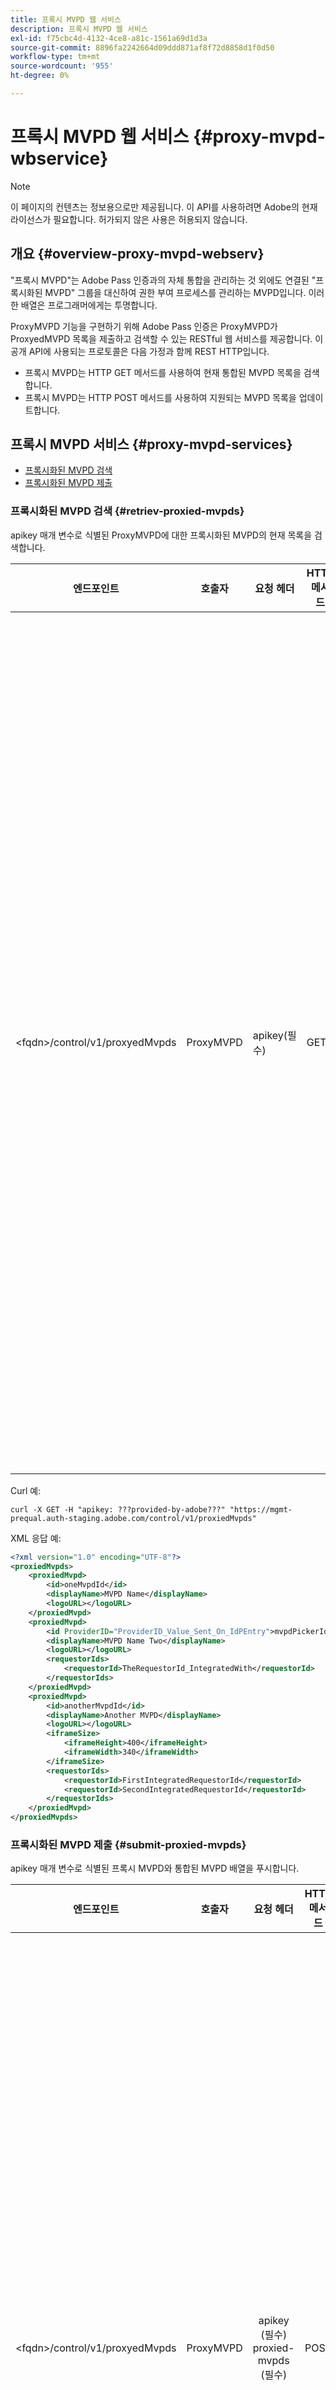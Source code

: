 ```yaml
---
title: 프록시 MVPD 웹 서비스
description: 프록시 MVPD 웹 서비스
exl-id: f75cbc4d-4132-4ce8-a81c-1561a69d1d3a
source-git-commit: 8896fa2242664d09ddd871af8f72d8858d1f0d50
workflow-type: tm+mt
source-wordcount: '955'
ht-degree: 0%

---
```


# 프록시 MVPD 웹 서비스 {#proxy-mvpd-wbservice}

>[!NOTE]
>
>이 페이지의 컨텐츠는 정보용으로만 제공됩니다. 이 API를 사용하려면 Adobe의 현재 라이선스가 필요합니다. 허가되지 않은 사용은 허용되지 않습니다.

## 개요 {#overview-proxy-mvpd-webserv}

&quot;프록시 MVPD&quot;는 Adobe Pass 인증과의 자체 통합을 관리하는 것 외에도 연결된 &quot;프록시화된 MVPD&quot; 그룹을 대신하여 권한 부여 프로세스를 관리하는 MVPD입니다. 이러한 배열은 프로그래머에게는 투명합니다.

ProxyMVPD 기능을 구현하기 위해 Adobe Pass 인증은 ProxyMVPD가 ProxyedMVPD 목록을 제출하고 검색할 수 있는 RESTful 웹 서비스를 제공합니다. 이 공개 API에 사용되는 프로토콜은 다음 가정과 함께 REST HTTP입니다.

* 프록시 MVPD는 HTTP GET 메서드를 사용하여 현재 통합된 MVPD 목록을 검색합니다.
* 프록시 MVPD는 HTTP POST 메서드를 사용하여 지원되는 MVPD 목록을 업데이트합니다.

## 프록시 MVPD 서비스 {#proxy-mvpd-services}

* [프록시화된 MVPD 검색](#retriev-proxied-mvpds)
* [프록시화된 MVPD 제출](#submit-proxied-mvpds)

### 프록시화된 MVPD 검색 {#retriev-proxied-mvpds}

apikey 매개 변수로 식별된 ProxyMVPD에 대한 프록시화된 MVPD의 현재 목록을 검색합니다.

| 엔드포인트 | 호출자 | 요청 헤더 | HTTP 메서드 | HTTP 응답 |
|---|---|---|---|---|
| &lt;fqdn>/control/v1/proxyedMvpds | ProxyMVPD | apikey(필수) | GET | <ul><li> 200(ok) - 요청이 성공적으로 처리되었으며 응답에 XML 형식의 ProxyedMVPD 목록이 포함되어 있습니다.</li><li>401(권한 없음) - 제공된 자격 증명에 대해 사용자 인증이 필요하거나 권한이 부여되지 않았습니다.  다음 중 하나를 나타냅니다.<ul><li>apikey 토큰이 요청 헤더에 없습니다.</li><li>허용 목록에 없는 IP 주소에서 요청을 가져옵니다.</li><li>토큰이 잘못되었습니다.</li></ul></li><li>403(사용할 수 없음) - 제공된 매개 변수에 대해 작업이 지원되지 않거나 프록시 MVPD가 프록시로 설정되지 않았거나 누락되었음을 나타냅니다.</li><li>405(메서드가 허용되지 않음) - GET 또는 POST 이외의 HTTP 메서드가 사용되었습니다. HTTP 메서드는 일반적으로 지원되지 않거나 이 특정 끝점에 대해 지원되지 않습니다.</li><li>500(내부 서버 오류) - 요청 프로세스 중에 서버 측에서 오류가 발생했습니다.</li></ul> |

Curl 예:

`curl -X GET -H "apikey: ???provided-by-adobe???" "https://mgmt-prequal.auth-staging.adobe.com/control/v1/proxiedMvpds"`


XML 응답 예:

```xml
<?xml version="1.0" encoding="UTF-8"?>
<proxiedMvpds>
    <proxiedMvpd>
        <id>oneMvpdId</id>
        <displayName>MVPD Name</displayName>
        <logoURL></logoURL>
    </proxiedMvpd>
    <proxiedMvpd>
        <id ProviderID="ProviderID_Value_Sent_On_IdPEntry">mvpdPickerId</id>
        <displayName>MVPD Name Two</displayName>
        <logoURL></logoURL>
        <requestorIds>
            <requestorId>TheRequestorId_IntegratedWith</requestorId>
        </requestorIds>
    </proxiedMvpd>
    <proxiedMvpd>
        <id>anotherMvpdId</id>
        <displayName>Another MVPD</displayName>
        <logoURL></logoURL>
        <iframeSize>
            <iframeHeight>400</iframeHeight>
            <iframeWidth>340</iframeWidth>
        </iframeSize>
        <requestorIds>
            <requestorId>FirstIntegratedRequestorId</requestorId>
            <requestorId>SecondIntegratedRequestorId</requestorId>
        </requestorIds>
    </proxiedMvpd>
</proxiedMvpds>
```

### 프록시화된 MVPD 제출 {#submit-proxied-mvpds}

apikey 매개 변수로 식별된 프록시 MVPD와 통합된 MVPD 배열을 푸시합니다.

| 엔드포인트 | 호출자 | 요청 헤더 | HTTP 메서드 | HTTP 응답 |
|:------------------------------:|:---------:|:--------------------------------------------:|:-----------:|:------------------------------------------------------------------------------------------------------------------------------------------------------------------------------------------------------------------------------------------------------------------------------------------------------------------------------------------------------------------------------------------------------------------------------------------------------------------------------------------------------------------------------------------------------------------------------------------------------------------------------------------------------------------------------------------------------------------------------------------------------------------------------------------------------------------------------------------------------------------------------------------------:|
| &lt;fqdn>/control/v1/proxyedMvpds | ProxyMVPD | apikey (필수) proxied-mvpds (필수) | POST | <ul><li>201(생성됨) - 푸시가 정상적으로 처리되었습니다.</li><li>400(잘못된 요청) - 서버가 요청을 처리하는 방법을 모릅니다.<ul><li>들어오는 XML이 이 사양에 게시된 스키마를 따르지 않음</li><li>프록시화된 mvpd에 고유 ID가 없습니다.</li><li>푸시된 requestorIds가 존재하지 않음 400 응답 코드에 대한 다른 서블릿 컨테이너 이유</li></ul><li>401(권한 없음) - api 키가 잘못되었거나 호출자 IP가 허용 목록에 없습니다.</li><li>403(사용할 수 없음) - 제공된 매개 변수에 대해 작업이 지원되지 않거나 프록시 MVPD가 프록시로 설정되지 않았거나 누락되었음을 나타냅니다.</li><li>405(메서드가 허용되지 않음) - GET 또는 POST 이외의 HTTP 메서드가 사용되었습니다. HTTP 메서드는 일반적으로 지원되지 않거나 이 특정 끝점에 대해 지원되지 않습니다.</li><li>500(내부 서버 오류) - 요청 프로세스 중에 서버 측에서 오류가 발생했습니다.</li></ul> |

Curl 예:

`curl -X POST -H "apikey: <API_KEY>" "https://mgmt-prequal.auth.adobe.com/control/v1/proxiedMvpds" -d "proxied-mvpds=%3CproxiedMvpds%3E%3CproxiedMvpd%3E%3CdisplayName%3EFirst%20MVPD%20Name%3C%2FdisplayName%3E%3Cid%3EfirstMVPDId%3C%2Fid%3E%3ClogoURL%3E%3C%2FlogoURL%3E%3C%2FproxiedMvpd%3E%3CproxiedMvpd%3E%3Cid%20ProviderID%3D%22ProviderID_Value_Sent_On_IdPEntry%22%3EmvpdPickerId%3C%2Fid%3E%3CdisplayName%3EMVPD%20Name%20Two%3C%2FdisplayName%3E%3ClogoURL%3E%3C%2FlogoURL%3E%3CrequestorIds%3E%3CrequestorId%3ETHE_REQUESTOR_ID%3C%2FrequestorId%3E%3C%2FrequestorIds%3E%3C%2FproxiedMvpd%3E%3C%2FproxiedMvpds%3E"`



XML 예:

```xml
<?xml version="1.0" encoding="UTF-8"?>
<proxiedMvpds>
    <proxiedMvpd>
        <id>oneMvpdId</id>
        <displayName>MVPD Name</displayName>
        <logoURL></logoURL>
    </proxiedMvpd>
    <proxiedMvpd>
        <id ProviderID="ProviderID_Value_Sent_On_IdPEntry">mvpdPickerId</id>
        <displayName>MVPD Name Two</displayName>
        <logoURL></logoURL>
        <requestorIds>
            <requestorId>TheRequestorId_IntegratedWith</requestorId>
        </requestorIds>
    </proxiedMvpd>
    <proxiedMvpd>
        <id>anotherMvpdId</id>
        <displayName>Another MVPD</displayName>
        <logoURL></logoURL>
        <iframeSize>
            <iframeHeight>400</iframeHeight>
            <iframeWidth>340</iframeWidth>
        </iframeSize>
        <requestorIds>
            <requestorId>FirstIntegratedRequestorId</requestorId>
            <requestorId>SecondIntegratedRequestorId</requestorId>
        </requestorIds>
    </proxiedMvpd>
</proxiedMvpds>
```


### 게시 빈도 {#posting-frequency}

Adobe Pass 인증은 이전 푸시가 변경된 경우에만 ProxyMVPD가 ProxyedMVPD 목록을 푸시하도록 권장합니다.

### 프록시화된 MVPD 삭제 중 {#delete-proxied-freqency}

ProxyMVPD가 빈 ProxyedMVPD 목록이 있는 XML 레코드를 푸시하면 해당 빈 목록이 다른 목록과 마찬가지로 시스템에 저장되므로 이전 목록을 효과적으로 삭제합니다.



## XSD 형식 {#xsd-format}

Adobe은 당사의 공개 웹 서비스에서/로 프록시화된 MVPD를 게시/검색하기 위해 다음과 같은 허용 형식을 정의했습니다.

```xml
<?xml version="1.0" encoding="UTF-8"?>
<xs:schema xmlns:xs="http://www.w3.org/2001/XMLSchema"
           xmlns:pxm="http://tve.adobe.com/data/proxiedmvpd"
           targetNamespace="http://tve.adobe.com/data/proxiedmvpd"
           elementFormDefault="qualified"
           version="1.0">
    <xs:complexType name="iframeSize">
        <xs:all>
            <xs:element name="iframeHeight" type="xs:int" minOccurs="1" maxOccurs="1" nillable="false"/>
            <xs:element name="iframeWidth" type="xs:int" minOccurs="1" maxOccurs="1" nillable="false"/>
        </xs:all>
    </xs:complexType>
    <xs:complexType name="requestorIds">
        <xs:annotation>
            <xs:documentation>List of requestors/programmers integrated with the proxied MVPD</xs:documentation>
        </xs:annotation>
        <xs:sequence>
            <xs:element name="requestorId" type="xs:string" minOccurs="1" maxOccurs="unbounded" nillable="false">
                <xs:annotation>
                    <xs:documentation>The requestor/programmer identifier recognized by Adobe</xs:documentation>
                </xs:annotation>
            </xs:element>
        </xs:sequence>
    </xs:complexType>
    <xs:complexType name="proxiedMvpd">
        <xs:all>
            <xs:element name="id" minOccurs="1" maxOccurs="1" nillable="false">
                <xs:annotation>
                    <xs:documentation>The id must conform to the regular expression: ([a-zA-Z0-9]+((\-)|[_])*)</xs:documentation>
                </xs:annotation>
                <xs:complexType>
                    <xs:simpleContent>
                        <xs:extension base="xs:string">
                            <xs:attribute name="ProviderID">
                                <xs:simpleType>
                                    <xs:restriction base="xs:string">
                                        <xs:minLength value="1"/>
                                        <xs:maxLength value="128"/>
                                    </xs:restriction>
                                </xs:simpleType>
                            </xs:attribute>
                        </xs:extension>
                    </xs:simpleContent>
                </xs:complexType>
            </xs:element>
            <xs:element name="displayName" type="xs:string" minOccurs="1" maxOccurs="1" nillable="false"/>
            <xs:element name="logoURL" type="xs:anyURI" minOccurs="1" maxOccurs="1" nillable="false"/>
            <xs:element name="iframeSize" type="pxm:iframeSize" minOccurs="0" maxOccurs="1"/>
            <xs:element name="requestorIds" type="pxm:requestorIds" minOccurs="0" maxOccurs="1"/>
        </xs:all>
    </xs:complexType>
    <xs:element name="proxiedMvpds">
        <xs:annotation>
            <xs:documentation>List of Proxied MVPD</xs:documentation>
        </xs:annotation>
        <xs:complexType>
            <xs:sequence>
                <xs:element name="proxiedMvpd" type="pxm:proxiedMvpd" minOccurs="0" maxOccurs="unbounded"/>
            </xs:sequence>
        </xs:complexType>
    </xs:element>
</xs:schema>
```

**요소에 대한 참고 사항:**

* `id` (필수) - 프록시화된 MVPD ID는 다음 문자 중 하나를 사용하여 MVPD의 이름과 관련된 문자열이어야 합니다(추적 목적으로 프로그래머에게 노출됨).
   * 모든 영숫자, 밑줄(&quot;_&quot;) 및 하이픈(&quot;-&quot;).
   * idID는 다음 정규 표현식을 준수해야 합니다.
     `(a-zA-Z0-9((-)|_)*)`

     따라서 하나 이상의 문자가 있어야 하며, 문자로 시작하고, 문자, 숫자, 대시 또는 밑줄로 계속해야 합니다.

* `iframeSize` (선택 사항) - iframeSize 요소는 선택 사항이며 MVPD 인증 페이지가 iFrame에 있어야 하는 경우 iFrame의 크기를 정의합니다. 그렇지 않으면 iframeSize 요소가 없으면 전체 브라우저 리디렉션 페이지에서 인증이 발생합니다.
* `requestorIds` (선택 사항) - requestorIds 값은 Adobe에서 제공합니다. 프록시화된 MVPD를 하나 이상의 requestorId와 통합해야 합니다. 프록시화된 MVPD 요소에 &quot;requestorIds&quot; 태그가 없으면 프록시화된 MVPD는 프록시 MVPD 아래에 통합된 사용 가능한 모든 요청자와 통합됩니다.
* `ProviderID` (선택 사항) - ProviderID 특성이 id 요소에 있으면 SAML 인증 요청 시 ProviderID 값이 프록시 MVPD에 ID 값 대신 프록시 MVPD/SubMVPD ID로 전송됩니다. 이 경우 id 값은 프로그래머 페이지에 표시된 MVPD 선택기에서만 사용되며 내부적으로 Adobe Pass 인증에 의해 사용됩니다. ProviderID 특성의 길이는 1자에서 128자 사이여야 합니다.

## 보안 {#security}

요청이 유효한 것으로 간주되려면 다음 규칙을 준수해야 합니다.

* 요청 헤더에 보안 API 매개 변수가 포함되어야 합니다. 프록시 MVPD의 호출을 고유하게 식별하는 응용 프로그램 키입니다.
* 허용된 특정 IP 주소에서 요청을 가져와야 합니다.
* SSL 프로토콜을 통해 요청을 전송해야 합니다.

Adobe은 토큰의 (정적) 값을 제공합니다. 이 값은 인증 및 권한 부여 프로세스에 사용됩니다.  위에 나열되지 않은 요청 헤더에 있는 모든 매개 변수는 무시됩니다.

Curl 예:

`curl -X GET -H "apikey: ???provided-by-adobe???" "https://mgmt-prequal.auth-staging.adobe.com/control/v1/proxiedMvpds"`

## Adobe Pass 인증 환경에 대한 프록시 MVPD 웹 서비스 끝점 {#proxy-mvpd-wevserv-endpoints}

* **프로덕션 URL:** https://mgmt.auth.adobe.com/control/v1/proxiedMvpds
* **스테이징 URL:** https://mgmt.auth-staging.adobe.com/control/v1/proxiedMvpds
* **프로덕션 전 URL:** https://mgmt-prequal.auth.adobe.com/control/v1/proxiedMvpds
* **사전 준비 URL:** https://mgmt-prequal.auth-staging.adobe.com/control/v1/proxiedMvpds

<!--
>[!RELATEDINFORMATION]
>* [Proxy MVPD SAML integration](/help/authentication/proxy-mvpd-saml-int.md)
>* [User metadata exchange](/help/authentication/mvpd-user-metadata-exchng.md)
>* [Technical paper](/help/authentication/technical-paper.md)
>* [Adobe Pass Authentication glossary](/help/authentication/glossary.md)
-->
